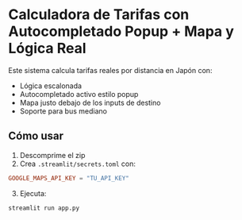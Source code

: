 # Calculadora de Tarifas con Autocompletado Popup + Mapa y Lógica Real

Este sistema calcula tarifas reales por distancia en Japón con:
- Lógica escalonada
- Autocompletado activo estilo popup
- Mapa justo debajo de los inputs de destino
- Soporte para bus mediano

## Cómo usar

1. Descomprime el zip
2. Crea `.streamlit/secrets.toml` con:
```toml
GOOGLE_MAPS_API_KEY = "TU_API_KEY"
```
3. Ejecuta:
```bash
streamlit run app.py
```
